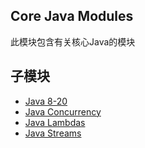 ## Core Java Modules

此模块包含有关核心Java的模块

## 子模块

* [Java 8-20](java-8-1/README.md)
* [Java Concurrency](java-concurrency-1/README.md)
* [Java Lambdas](java-lambdas/README.md)
* [Java Streams](java-streams-1/README.md)